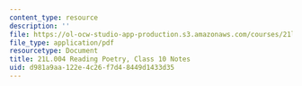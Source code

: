 ```yaml
---
content_type: resource
description: ''
file: https://ol-ocw-studio-app-production.s3.amazonaws.com/courses/21l-004-reading-poetry-spring-2018/d981a9aa122e4c26f7d48449d1433d35_MIT21L_004S18_class10.pdf
file_type: application/pdf
resourcetype: Document
title: 21L.004 Reading Poetry, Class 10 Notes
uid: d981a9aa-122e-4c26-f7d4-8449d1433d35
---
```

